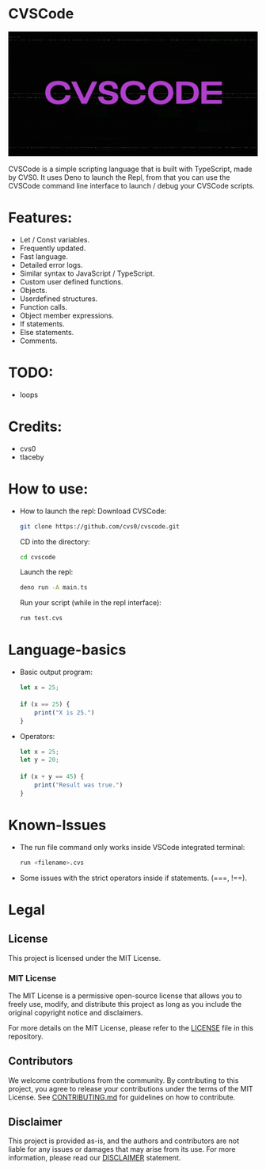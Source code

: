 # CVSCode

![](images/banner.png)

CVSCode is a simple scripting language that is built with TypeScript, made by CVS0. It uses Deno to launch the Repl, from that you can use the CVSCode command line interface to launch / debug your  CVSCode scripts.

# Features:
* Let / Const variables.
* Frequently updated.
* Fast language.
* Detailed error logs.
* Similar syntax to JavaScript / TypeScript.
* Custom user defined functions.
* Objects.
* Userdefined structures.
* Function calls.
* Object member expressions.
* If statements.
* Else statements.
* Comments.

# TODO:
* loops

# Credits:
* cvs0
* tlaceby

# How to use:
* How to launch the repl:
    Download CVSCode:
    ```bash
    git clone https://github.com/cvs0/cvscode.git
    ```

    CD into the directory:
    ```bash
    cd cvscode
    ```

    Launch the repl:
    ```bash
    deno run -A main.ts
    ```

    Run your script (while in the repl interface):
    ```bash
    run test.cvs
    ```

# Language-basics

* Basic output program:
    ```typescript
    let x = 25;

    if (x == 25) {
        print("X is 25.")
    }
    ```

* Operators:
    ```typescript
    let x = 25;
    let y = 20;

    if (x + y == 45) {
        print("Result was true.")
    }
    ```

# Known-Issues

* The run file command only works inside VSCode integrated terminal:
    ```bash
    run <filename>.cvs
    ```
    
* Some issues with the strict operators inside if statements. (===, !==).

# Legal

## License

This project is licensed under the MIT License.

### MIT License

The MIT License is a permissive open-source license that allows you to freely use, modify, and distribute this project as long as you include the original copyright notice and disclaimers. 

For more details on the MIT License, please refer to the [LICENSE](LICENSE) file in this repository.

## Contributors

We welcome contributions from the community. By contributing to this project, you agree to release your contributions under the terms of the MIT License. See [CONTRIBUTING.md](CONTRIBUTING.md) for guidelines on how to contribute.

## Disclaimer

This project is provided as-is, and the authors and contributors are not liable for any issues or damages that may arise from its use. For more information, please read our [DISCLAIMER](DISCLAIMER.md) statement.

